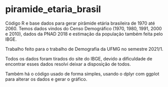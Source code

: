 # piramide_etaria_brasil
Código R e base dados para gerar pirâmide etária brasileira de 1970 até 2060. Temos dados vindos do Censo Demográfico (1970, 1980, 1991, 2000 e 2010), dados da PNAD 2018 e estimação da população também feita pelo IBGE.

Trabalho feito para o trabalho de Demografia da UFMG no semestre 2021/1.

Todos os dados foram tirados do site do IBGE, devido a dificuldade de encontrar esses dados resolvi deixar a disposição de todos.

Também há o código usado de forma simples, usando o dplyr com ggplot para alterar os dados e gerar o gráfico.
